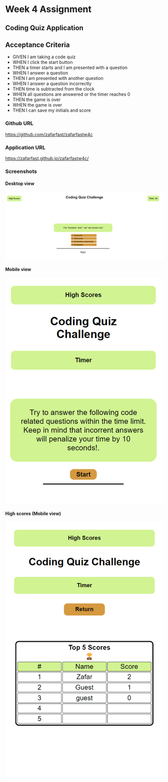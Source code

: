 # Week 4 Assignment

## Coding Quiz Application

## Acceptance Criteria

- GIVEN I am taking a code quiz
- WHEN I click the start button
- THEN a timer starts and I am presented with a question
- WHEN I answer a question
- THEN I am presented with another question
- WHEN I answer a question incorrectly
- THEN time is subtracted from the clock
- WHEN all questions are answered or the timer reaches 0
- THEN the game is over
- WHEN the game is over
- THEN I can save my initials and score

### Github URL
https://github.com/zafarfast/zafarfastw4c

### Application URL
https://zafarfast.github.io/zafarfastw4c/

### Screenshots

#### Desktop view
![screenshot](assets/images/screenshot1.png)

#### Mobile view
![screenshot](assets/images/screenshot2.png)

#### High scores (Mobile view)
![screenshot](assets/images/screenshot3.png)

